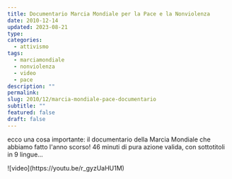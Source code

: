 ```yaml
---
title: Documentario Marcia Mondiale per la Pace e la Nonviolenza
date: 2010-12-14
updated: 2023-08-21
type: 
categories:
  - attivismo
tags:
  - marciamondiale
  - nonviolenza
  - video
  - pace
description: ""
permalink: 
slug: 2010/12/marcia-mondiale-pace-documentario
subtitle: ""
featured: false
draft: false
---
```


ecco una cosa importante: il documentario della Marcia Mondiale che abbiamo fatto l'anno scorso! 46 minuti di pura azione valida, con sottotitoli in 9 lingue...

<YouTube id="r_gyzUaHU1M" />
![video](https://youtu.be/r_gyzUaHU1M)  
<https://youtu.be/r_gyzUaHU1M>
